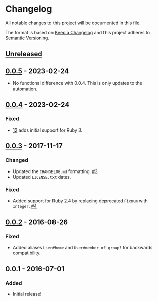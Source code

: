 # Changelog
All notable changes to this project will be documented in this file.

The format is based on [Keep a Changelog](http://keepachangelog.com/en/1.0.0/)
and this project adheres to [Semantic Versioning](http://semver.org/spec/v2.0.0.html).

## [Unreleased]

## [0.0.5] - 2023-02-24

- No functional difference with 0.0.4. This is only updates to the automation.

## [0.0.4] - 2023-02-24

### Fixed
- [12](https://github.com/OSC/ood_support/issues/12) adds initial support for Ruby 3.

## [0.0.3] - 2017-11-17
### Changed
- Updated the `CHANGELOG.md` formatting.
  [#3](https://github.com/OSC/ood_support/issues/3)
- Updated `LICENSE.txt` dates.

### Fixed
- Added support for Ruby 2.4 by replacing deprecated `Fixnum` with `Integer`.
  [#4](https://github.com/OSC/ood_support/issues/4)

## [0.0.2] - 2016-08-26
### Fixed
- Added aliases `User#home` and `User#member_of_group?` for backwards
  compatibility.

## 0.0.1 - 2016-07-01
### Added
- Initial release!

[Unreleased]: https://github.com/OSC/ood_support/compare/v0.0.5...HEAD
[0.0.5]: https://github.com/OSC/ood_support/compare/v0.0.4...v0.0.5
[0.0.4]: https://github.com/OSC/ood_support/compare/v0.0.3...v0.0.4
[0.0.3]: https://github.com/OSC/ood_support/compare/v0.0.2...v0.0.3
[0.0.2]: https://github.com/OSC/ood_support/compare/v0.0.1...v0.0.2
